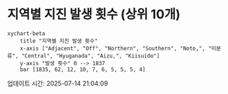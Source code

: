 # 지역별 지진 발생 횟수 (상위 10개)

```mermaid
xychart-beta
    title "지역별 지진 발생 횟수"
    x-axis ["Adjacent", "Off", "Northern", "Southern", "Noto,", "미분류", "Central", "Hyuganada", "Aizu,", "Kiisuido"]
    y-axis "발생 횟수" 0 --> 1837
    bar [1835, 62, 12, 10, 7, 6, 5, 5, 5, 4]
```

업데이트 시간: 2025-07-14 21:04:09
